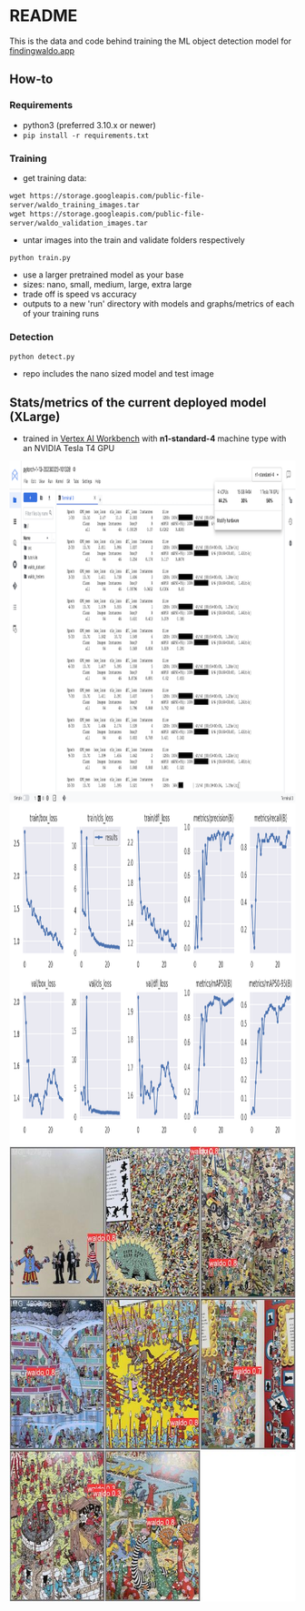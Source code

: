 # README
This is the data and code behind training the ML object detection model for [findingwaldo.app](https://findingwaldo.app) 


## How-to
### Requirements
- python3 (preferred 3.10.x or newer)
- `pip install -r requirements.txt`

### Training
- get training data:
```
wget https://storage.googleapis.com/public-file-server/waldo_training_images.tar
wget https://storage.googleapis.com/public-file-server/waldo_validation_images.tar
```
- untar images into the train and validate folders respectively
```
python train.py
```
- use a larger pretrained model as your base
- sizes: nano, small, medium, large, extra large
- trade off is speed vs accuracy
- outputs to a new 'run' directory with models and graphs/metrics of each of your training runs

### Detection
```
python detect.py
```
- repo includes the nano sized model and test image

## Stats/metrics of the current deployed model (XLarge)
- trained in [Vertex AI Workbench](https://cloud.google.com/vertex-ai-workbench) with **n1-standard-4** machine type with an NVIDIA Tesla T4 GPU

<a>
<img class="icon-image" height="600" src="./images/yolov8x_30e_b4.png" alt="vertexai_workbench" />
</a>
<a>
<img class="icon-image" height="600" src="./images/results.png" alt="results" />
</a>
<a>
<img class="icon-image" height="800" src="./images/val_batch1_pred.jpg" alt="val_batch1_pred" />
</a>
